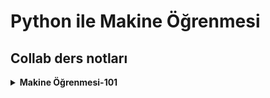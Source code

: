 # Python ile Makine Öğrenmesi 

## Collab ders notları


<details>
<summary><b>Makine Öğrenmesi-101</b></summary>
<ol>





<details>
  <summary><b>Veri Ön İşleme-( 1.bölüm )</b></summary></br>
   <ol> 
 <li>  Verinin yüklenmesi :  <a href="https://github.com/benvekedim/machine-learning-101/blob/main/data-Preprocessing/veriYukleme.ipynb">veriYukleme.ipynb</a></br></li>

    
<li>Eksik veriler : <a href="https://github.com/benvekedim/machine-learning-101/blob/main/data-Preprocessing/eksikVeriler.ipynb">eksikVeriler.ipynb</a></br></li>


    
<li>Kategorik veriler : <a href="https://github.com/benvekedim/machine-learning-101/blob/main/data-Preprocessing/kategorik.ipynb">kategorik.ipynb</a></br></li>


    
<li>Veri birleştirme : <a href="https://github.com/benvekedim/machine-learning-101/blob/main/data-Preprocessing/veriBirlestirme.ipynb">veriBirlestirme.ipynb</a></br></li>

 
    
<li>Test-eğitim bölme : <a href="https://github.com/benvekedim/machine-learning-101/blob/main/data-Preprocessing/testEgitimBolme.ipynb">testEgitimBolme.ipynb</a></br></li>


    
<li>Veri ölçekleme : <a href="https://github.com/benvekedim/machine-learning-101/blob/main/data-Preprocessing/veriOlcekleme.ipynb">veriOlcekleme.ipynb</a></br></li>


<li>Veri Ön İşleme : <a href="https://github.com/benvekedim/machine-learning-101/blob/main/data-Preprocessing/veriOn%C4%B1slemeSablonu.ipynb">veriOnislemeSablonu.ipynb</a></br></li>
</ol>
</details>

<details>
  <summary><b>Regresyon-( 2.bölüm )</b></summary></br>
   <ol> 
 <li>  Lineer regresyon:  <a href="https://github.com/benvekedim/machine-learning-101/blob/main/regression/linear_regression.ipynb">linear_regression.ipynb</a></br></li>

    



    

</ol>
</details>


<details>
  <summary><b>Kümeleme-( 3.bölüm )</b></summary></br>
   <ol> 
 <li>  KMeans:  <a href="https://github.com/benvekedim/machine-learning-101/tree/main/clustering/KMeans">KMeans</a></br></li>
 <li>  Kümeleme performans değerlendirmesi:  <a href="https://github.com/benvekedim/machine-learning-101/blob/main/clustering/clustering_performance_evaluation.ipynb">clustering_performance_evaluation.ipynb</a></br></li>
 <li> Fraud Veri Analizi: <a href="https://github.com/benvekedim/machine-learning-101/tree/main/clustering/Fraud-Data-Analysis">Fraud-Data-Analysis</a></br></li>
 
    



    

</ol>
</details>















</ol>
</details>
